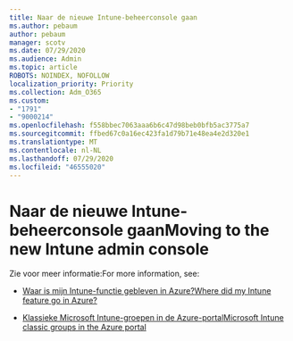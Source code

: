 ```yaml
---
title: Naar de nieuwe Intune-beheerconsole gaan
ms.author: pebaum
author: pebaum
manager: scotv
ms.date: 07/29/2020
ms.audience: Admin
ms.topic: article
ROBOTS: NOINDEX, NOFOLLOW
localization_priority: Priority
ms.collection: Adm_O365
ms.custom:
- "1791"
- "9000214"
ms.openlocfilehash: f558bbec7063aaa6b6c47d98beb0bfb5ac3775a7
ms.sourcegitcommit: ffbed67c0a16ec423fa1d79b71e48ea4e2d320e1
ms.translationtype: MT
ms.contentlocale: nl-NL
ms.lasthandoff: 07/29/2020
ms.locfileid: "46555020"
---
```

# <a name="moving-to-the-new-intune-admin-console"></a><span data-ttu-id="9731d-102">Naar de nieuwe Intune-beheerconsole gaan</span><span class="sxs-lookup"><span data-stu-id="9731d-102">Moving to the new Intune admin console</span></span>

<span data-ttu-id="9731d-103">Zie voor meer informatie:</span><span class="sxs-lookup"><span data-stu-id="9731d-103">For more information, see:</span></span>

- [<span data-ttu-id="9731d-104">Waar is mijn Intune-functie gebleven in Azure?</span><span class="sxs-lookup"><span data-stu-id="9731d-104">Where did my Intune feature go in Azure?</span></span>](https://docs.microsoft.com/intune/ui-changes)

- [<span data-ttu-id="9731d-105">Klassieke Microsoft Intune-groepen in de Azure-portal</span><span class="sxs-lookup"><span data-stu-id="9731d-105">Microsoft Intune classic groups in the Azure portal</span></span>](https://docs.microsoft.com/intune/groups-get-started)